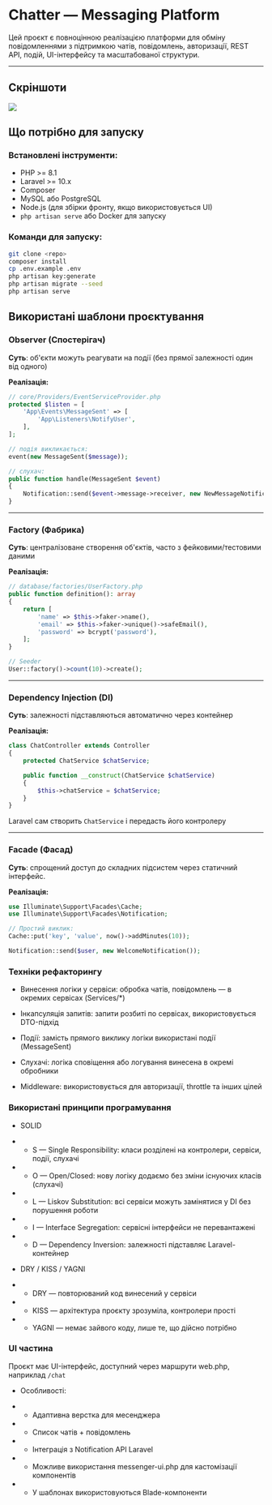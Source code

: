 # Chatter — Messaging Platform

Цей проєкт є повноцінною реалізацією платформи для обміну повідомленнями з підтримкою чатів, повідомлень, авторизації, REST API, подій, UI-інтерфейсу та масштабованої структури.

---
## Скріншоти

![](https://github.com/ipsolver/ChatProject/blob/main/screenshots/screenshot.jpg)

## Що потрібно для запуску

### Встановлені інструменти:
- PHP >= 8.1
- Laravel >= 10.x
- Composer
- MySQL або PostgreSQL
- Node.js (для збірки фронту, якщо використовується UI)
- `php artisan serve` або Docker для запуску

### Команди для запуску:
```bash
git clone <repo>
composer install
cp .env.example .env
php artisan key:generate
php artisan migrate --seed
php artisan serve
```

## Використані шаблони проєктування

### Observer (Спостерігач)

**Суть**: об'єкти можуть реагувати на події (без прямої залежності один від одного)

**Реалізація:**
```php
// core/Providers/EventServiceProvider.php
protected $listen = [
    'App\Events\MessageSent' => [
        'App\Listeners\NotifyUser',
    ],
];
```

```php
// подія викликається:
event(new MessageSent($message));

// слухач:
public function handle(MessageSent $event)
{
    Notification::send($event->message->receiver, new NewMessageNotification($event->message));
}
```

---

### Factory (Фабрика)

**Суть**: централізоване створення об'єктів, часто з фейковими/тестовими даними

**Реалізація:**
```php
// database/factories/UserFactory.php
public function definition(): array
{
    return [
        'name' => $this->faker->name(),
        'email' => $this->faker->unique()->safeEmail(),
        'password' => bcrypt('password'),
    ];
}
```

```php
// Seeder
User::factory()->count(10)->create();
```

---

### Dependency Injection (DI)

**Суть**: залежності підставляються автоматично через контейнер

**Реалізація:**
```php
class ChatController extends Controller
{
    protected ChatService $chatService;

    public function __construct(ChatService $chatService)
    {
        $this->chatService = $chatService;
    }
}
```

Laravel сам створить `ChatService` і передасть його контролеру

---

### Facade (Фасад)

**Суть**: спрощений доступ до складних підсистем через статичний інтерфейс.

**Реалізація:**
```php
use Illuminate\Support\Facades\Cache;
use Illuminate\Support\Facades\Notification;

// Простий виклик:
Cache::put('key', 'value', now()->addMinutes(10));

Notification::send($user, new WelcomeNotification());
```

### Техніки рефакторингу

- Винесення логіки у сервіси: обробка чатів, повідомлень — в окремих сервісах (Services/*)

- Інкапсуляція запитів: запити розбиті по сервісах, використовується DTO-підхід

- Події: замість прямого виклику логіки використані події (MessageSent)

- Слухачі: логіка сповіщення або логування винесена в окремі обробники

- Middleware: використовується для авторизації, throttle та інших цілей

###  Використані принципи програмування

- SOLID
- - S — Single Responsibility: класи розділені на контролери, сервіси, події, слухачі

- - O — Open/Closed: нову логіку додаємо без зміни існуючих класів (слухачі)

- - L — Liskov Substitution: всі сервіси можуть замінятися у DI без порушення роботи

- - I — Interface Segregation: сервісні інтерфейси не перевантажені

- - D — Dependency Inversion: залежності підставляє Laravel-контейнер
 
- DRY / KISS / YAGNI
- - DRY — повторюваний код винесений у сервіси

- - KISS — архітектура проєкту зрозуміла, контролери прості

- - YAGNI — немає зайвого коду, лише те, що дійсно потрібно

### UI частина
Проєкт має UI-інтерфейс, доступний через маршрути web.php, наприклад `/chat`

- Особливості:
- - Адаптивна верстка для месенджера

- - Список чатів + повідомлень

- - Інтеграція з Notification API Laravel

- - Можливе використання messenger-ui.php для кастомізації компонентів

- - У шаблонах використовуються Blade-компоненти
 

